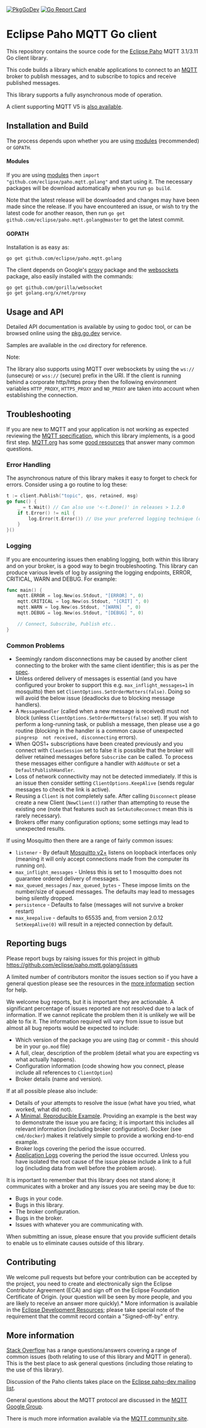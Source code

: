 
[![PkgGoDev](https://pkg.go.dev/badge/github.com/eclipse/paho.mqtt.golang)](https://pkg.go.dev/github.com/eclipse/paho.mqtt.golang)
[![Go Report Card](https://goreportcard.com/badge/github.com/eclipse/paho.mqtt.golang)](https://goreportcard.com/report/github.com/eclipse/paho.mqtt.golang)

Eclipse Paho MQTT Go client
===========================


This repository contains the source code for the [Eclipse Paho](https://eclipse.org/paho) MQTT 3.1/3.11 Go client library. 

This code builds a library which enable applications to connect to an [MQTT](https://mqtt.org) broker to publish 
messages, and to subscribe to topics and receive published messages.

This library supports a fully asynchronous mode of operation.

A client supporting MQTT V5 is [also available](https://github.com/eclipse/paho.golang).

Installation and Build
----------------------

The process depends upon whether you are using [modules](https://golang.org/ref/mod) (recommended) or `GOPATH`. 

#### Modules

If you are using [modules](https://blog.golang.org/using-go-modules) then `import "github.com/eclipse/paho.mqtt.golang"` 
and start using it. The necessary packages will be download automatically when you run `go build`. 

Note that the latest release will be downloaded and changes may have been made since the release. If you have 
encountered an issue, or wish to try the latest code for another reason, then run 
`go get github.com/eclipse/paho.mqtt.golang@master` to get the latest commit.

#### GOPATH

Installation is as easy as:

```
go get github.com/eclipse/paho.mqtt.golang
```

The client depends on Google's [proxy](https://godoc.org/golang.org/x/net/proxy) package and the 
[websockets](https://godoc.org/github.com/gorilla/websocket) package, also easily installed with the commands:

```
go get github.com/gorilla/websocket
go get golang.org/x/net/proxy
```


Usage and API
-------------

Detailed API documentation is available by using to godoc tool, or can be browsed online
using the [pkg.go.dev](https://pkg.go.dev/github.com/eclipse/paho.mqtt.golang) service.

Samples are available in the `cmd` directory for reference.

Note:

The library also supports using MQTT over websockets by using the `ws://` (unsecure) or `wss://` (secure) prefix in the
URI. If the client is running behind a corporate http/https proxy then the following environment variables `HTTP_PROXY`,
`HTTPS_PROXY` and `NO_PROXY` are taken into account when establishing the connection.

Troubleshooting
---------------

If you are new to MQTT and your application is not working as expected reviewing the
[MQTT specification](https://docs.oasis-open.org/mqtt/mqtt/v3.1.1/os/mqtt-v3.1.1-os.html), which this library implements,
is a good first step. [MQTT.org](https://mqtt.org) has some [good resources](https://mqtt.org/getting-started/) that answer many 
common questions.

### Error Handling

The asynchronous nature of this library makes it easy to forget to check for errors. Consider using a go routine to 
log these: 

```go
t := client.Publish("topic", qos, retained, msg)
go func() {
    _ = t.Wait() // Can also use '<-t.Done()' in releases > 1.2.0
    if t.Error() != nil {
        log.Error(t.Error()) // Use your preferred logging technique (or just fmt.Printf)
    }
}()
```

### Logging

If you are encountering issues then enabling logging, both within this library and on your broker, is a good way to
begin troubleshooting. This library can produce various levels of log by assigning the logging endpoints, ERROR, 
CRITICAL, WARN and DEBUG. For example:

```go
func main() {
	mqtt.ERROR = log.New(os.Stdout, "[ERROR] ", 0)
	mqtt.CRITICAL = log.New(os.Stdout, "[CRIT] ", 0)
	mqtt.WARN = log.New(os.Stdout, "[WARN]  ", 0)
	mqtt.DEBUG = log.New(os.Stdout, "[DEBUG] ", 0)

	// Connect, Subscribe, Publish etc..
}
```

### Common Problems

* Seemingly random disconnections may be caused by another client connecting to the broker with the same client 
identifier; this is as per the [spec](https://docs.oasis-open.org/mqtt/mqtt/v3.1.1/os/mqtt-v3.1.1-os.html#_Toc384800405).
* Unless ordered delivery of messages is essential (and you have configured your broker to support this e.g. 
  `max_inflight_messages=1` in mosquitto) then set `ClientOptions.SetOrderMatters(false)`. Doing so will avoid the 
  below issue (deadlocks due to blocking message handlers).
* A `MessageHandler` (called when a new message is received) must not block (unless 
  `ClientOptions.SetOrderMatters(false)` set). If you wish to perform a long-running task, or publish a message, then 
  please use a go routine (blocking in the handler is a common cause of unexpected `pingresp 
not received, disconnecting` errors). 
* When QOS1+ subscriptions have been created previously and you connect with `CleanSession` set to false it is possible 
that the broker will deliver retained messages before `Subscribe` can be called. To process these messages either 
configure a handler with `AddRoute` or set a `DefaultPublishHandler`.
* Loss of network connectivity may not be detected immediately. If this is an issue then consider setting 
`ClientOptions.KeepAlive` (sends regular messages to check the link is active).
* Reusing a `Client` is not completely safe. After calling `Disconnect` please create a new Client (`NewClient()`) rather 
than attempting to reuse the existing one (note that features such as `SetAutoReconnect` mean this is rarely necessary).
* Brokers offer many configuration options; some settings may lead to unexpected results.

If using Mosquitto then there are a range of fairly common issues:
* `listener` - By default [Mosquitto v2+](https://mosquitto.org/documentation/migrating-to-2-0/) listens on loopback 
interfaces only (meaning it will only accept connections made from the computer its running on).
* `max_inflight_messages` - Unless this is set to 1 mosquitto does not guarantee ordered delivery of messages. 
* `max_queued_messages` / `max_queued_bytes` - These impose limits on the number/size of queued messages. The defaults
may lead to messages being silently dropped.
* `persistence` - Defaults to false (messages will not survive a broker restart)
* `max_keepalive` - defaults to 65535 and, from version 2.0.12 `SetKeepAlive(0)` will result in a rejected connection 
by default.

Reporting bugs
--------------

Please report bugs by raising issues for this project in github https://github.com/eclipse/paho.mqtt.golang/issues

A limited number of contributors monitor the issues section so if you have a general question please see the 
resources in the [more information](#more-information) section for help.

We welcome bug reports, but it is important they are actionable. A significant percentage of issues reported are not 
resolved due to a lack of information. If we cannot replicate the problem then it is unlikely we will be able to fix it. 
The information required will vary from issue to issue but almost all bug reports would be expected to include: 

* Which version of the package you are using (tag or commit - this should be in your `go.mod` file)
* A full, clear, description of the problem (detail what you are expecting vs what actually happens).
* Configuration information (code showing how you connect, please include all references to `ClientOption`)
* Broker details (name and version).

If at all possible please also include:
* Details of your attempts to resolve the issue (what have you tried, what worked, what did not).
* A [Minimal, Reproducible Example](https://stackoverflow.com/help/minimal-reproducible-example). Providing an example
is the best way to demonstrate the issue you are facing; it is important this includes all relevant information
(including broker configuration). Docker (see `cmd/docker`) makes it relatively simple to provide a working end-to-end
example.
* Broker logs covering the period the issue occurred.
* [Application Logs](#logging) covering the period the issue occurred. Unless you have isolated the root cause of the 
issue please include a link to a full log (including data from well before the problem arose).

It is important to remember that this library does not stand alone; it communicates with a broker and any issues you are 
seeing may be due to:

* Bugs in your code.
* Bugs in this library.
* The broker configuration.
* Bugs in the broker.
* Issues with whatever you are communicating with.

When submitting an issue, please ensure that you provide sufficient details to enable us to eliminate causes outside of
this library.

Contributing
------------

We welcome pull requests but before your contribution can be accepted by the project, you need to create and 
electronically sign the Eclipse Contributor Agreement (ECA) and sign off on the Eclipse Foundation Certificate of Origin.
(your question will be seen by more people, and you are
likely to receive an answer more quickly).*
More information is available in the 
[Eclipse Development Resources](http://wiki.eclipse.org/Development_Resources/Contributing_via_Git); please take special 
note of the requirement that the commit record contain a "Signed-off-by" entry.

More information
----------------

[Stack Overflow](https://stackoverflow.com/questions/tagged/mqtt+go) has a range questions/answers covering a range of 
common issues (both relating to use of this library and MQTT in general). This is the best place to ask general questions 
(including those relating to the use of this library).

Discussion of the Paho clients takes place on the [Eclipse paho-dev mailing list](https://dev.eclipse.org/mailman/listinfo/paho-dev).

General questions about the MQTT protocol are discussed in the [MQTT Google Group](https://groups.google.com/forum/?hl=en-US&fromgroups#!forum/mqtt).

There is much more information available via the [MQTT community site](http://mqtt.org).